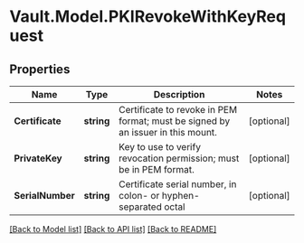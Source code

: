 # Vault.Model.PKIRevokeWithKeyRequest

## Properties

Name | Type | Description | Notes
------------ | ------------- | ------------- | -------------
**Certificate** | **string** | Certificate to revoke in PEM format; must be signed by an issuer in this mount. | [optional] 
**PrivateKey** | **string** | Key to use to verify revocation permission; must be in PEM format. | [optional] 
**SerialNumber** | **string** | Certificate serial number, in colon- or hyphen-separated octal | [optional] 

[[Back to Model list]](../README.md#documentation-for-models) [[Back to API list]](../README.md#documentation-for-api-endpoints) [[Back to README]](../README.md)


